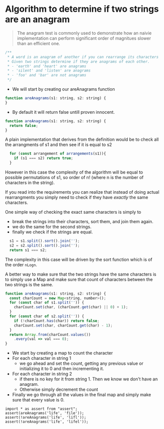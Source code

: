 # Algorithm to determine if two strings are an anagram
> The anagram test is commonly used to demonstrate how an naivie implementation can perform significant order of magnitues slower than an efficient one.

```js
/**
 * A word is an anagram of another if you can rearrange its characters to produce the second word. 
 * Given two strings determine if they are anagrams of each other.
 * - 'earth' and 'heart' are anagrams
 * - 'silent' and 'listen' are anagrams
 * - 'foo' and 'bar' are not anagrams
 */
```

* We will start by creating our areAnagrams function 

```js
function areAnagrams(s1: string, s2: string) {
}
```
* By default it will return false untill proven innocent.
```js
function areAnagrams(s1: string, s2: string) {
  return false;
}
```

A plain implementation that derives from the definition would be to check all the arrangments of s1 
and then see if it is equal to s2

```js
  for (const arrangement of arrangements(s1)){
    if (s1 === s2) return true;
  }
```
However in this case the complexity of the algorithm will be equal to possible permutations of s1, so order of n! (where n is the number of characters in the string).

If you read into the requirements you can realize that instead of doing actual rearrangments you simply need to check if they have *exactly* the same characters. 

One simple way of checking the exact same characters is simply to 
* break the strings into their characters, sort them, and join them again. 
* we do the same for the second strings.
* finally we check if the strings are equal.

```js
  s1 = s1.split().sort().join('');
  s2 = s2.split().sort().join('');
  return s1 === s2;
```

The complexity in this case will be driven by the sort function which is of the order `nLogn`.

A better way to make sure that the two strings have the same characters is to simply use a Map and make sure that count of characters between the two strings is the same. 

```js
function areAnagrams(s1: string, s2: string) {
  const charCount = new Map<string, number>();
  for (const char of s1.split('')) {
    charCount.set(char, (charCount.get(char) || 0) + 1);
  }
  for (const char of s2.split('')) {
    if (!charCount.has(char)) return false;
    charCount.set(char, charCount.get(char) - 1);
  }
  return Array.from(charCount.values())
    .every(val => val === 0);
}
```
* We start by creating a map to count the character 
* For each character in string 1 
  * we go ahead and set the count, getting any previous value or initializing it to 0 and then incrementing it.
* For each character in string 2 
  * if there is no key for it from string 1. Then we know we don't have an anagram.
  * Otherwise simply decrement the count
* Finally we go through all the values in the final map and simply make sure that every value is 0.

```
import * as assert from "assert";
assert(areAnagrams('life', 'file'));
assert(!areAnagrams('life', 'lifl'));
assert(!areAnagrams('life', 'lifel'));
```